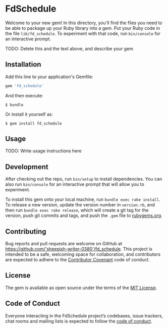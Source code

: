 # FdSchedule

Welcome to your new gem! In this directory, you'll find the files you need to be able to package up your Ruby library into a gem. Put your Ruby code in the file `lib/fd_schedule`. To experiment with that code, run `bin/console` for an interactive prompt.

TODO: Delete this and the text above, and describe your gem

## Installation

Add this line to your application's Gemfile:

```ruby
gem 'fd_schedule'
```

And then execute:

    $ bundle

Or install it yourself as:

    $ gem install fd_schedule

## Usage

TODO: Write usage instructions here

## Development

After checking out the repo, run `bin/setup` to install dependencies. You can also run `bin/console` for an interactive prompt that will allow you to experiment.

To install this gem onto your local machine, run `bundle exec rake install`. To release a new version, update the version number in `version.rb`, and then run `bundle exec rake release`, which will create a git tag for the version, push git commits and tags, and push the `.gem` file to [rubygems.org](https://rubygems.org).

## Contributing

Bug reports and pull requests are welcome on GitHub at https://github.com/'sheepish-writer-0380'/fd_schedule. This project is intended to be a safe, welcoming space for collaboration, and contributors are expected to adhere to the [Contributor Covenant](http://contributor-covenant.org) code of conduct.

## License

The gem is available as open source under the terms of the [MIT License](https://opensource.org/licenses/MIT).

## Code of Conduct

Everyone interacting in the FdSchedule project’s codebases, issue trackers, chat rooms and mailing lists is expected to follow the [code of conduct](https://github.com/'sheepish-writer-0380'/fd_schedule/blob/master/CODE_OF_CONDUCT.md).
